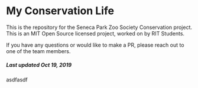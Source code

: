 # My Conservation Life

This is the repository for the Seneca Park Zoo Society Conservation project. This is an MIT Open Source licensed project, worked on by RIT Students.

If you have any questions or would like to make a PR, please reach out to one of the team members. 


##### Last updated Oct 19, 2019
asdfasdf
